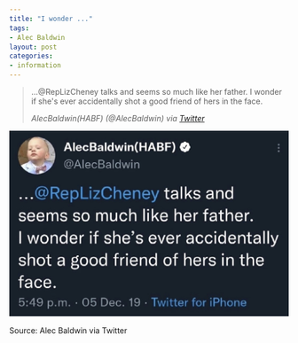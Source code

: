 ```yaml
---
title: "I wonder ..."
tags:
- Alec Baldwin
layout: post
categories:
- information
---
```


> ...@RepLizCheney talks and seems so much like her father.
> I wonder if she's ever accidentally shot a good friend of hers in the face.
>
> <cite>AlecBaldwin(HABF) (@AlecBaldwin) via [Twitter](https://twitter.com/AlecBaldwin/status/1202767070515073024)</cite>

![Alec Baldwin on Liz Cheney](/assets/img/20191205-alec-baldwin.jpg)

Source: Alec Baldwin via Twitter
